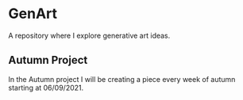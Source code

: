 # GenArt

A repository where I explore generative art ideas.

## Autumn Project

In the Autumn project I will be creating a piece every week of autumn starting at 06/09/2021.
